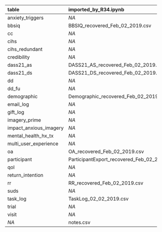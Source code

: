 <div style="font-size: 0.8em;">


|table                  |imported_by_R34.ipynb                       |imported_by_R34_cleaning_script.R              |set_a                                          |set_b                               |
|:----------------------|:-------------------------------------------|:----------------------------------------------|:----------------------------------------------|:-----------------------------------|
|anxiety_triggers       |*NA*                                        |AnxietyTriggers_recovered_Feb_02_2019.csv      |AnxietyTriggers_recovered_Feb_02_2019.csv      |AnxietyTriggers_02_02_2019.csv      |
|bbsiq                  |BBSIQ_recovered_Feb_02_2019.csv             |BBSIQ_recovered_Feb_02_2019.csv                |BBSIQ_recovered_Feb_02_2019.csv                |BBSIQ_02_02_2019.csv                |
|cc                     |*NA*                                        |CC_recovered_Feb_02_2019.csv                   |CC_recovered_Feb_02_2019.csv                   |CC_02_02_2019.csv                   |
|cihs                   |*NA*                                        |CIHS_recovered_Feb_02_2019.csv                 |CIHS_Feb_02_2019_FIXED.csv                     |CIHS_02_02_2019.csv                 |
|cihs_redundant         |*NA*                                        |*NA*                                           |CIHS_recovered_Feb_02_2019.csv                 |*NA*                                |
|credibility            |*NA*                                        |*NA*                                           |Credibility_recovered_Feb_02_2019.csv          |Credibility_02_02_2019.csv          |
|dass21_as              |DASS21_AS_recovered_Feb_02_2019.csv         |DASS21_AS_recovered_Feb_02_2019.csv            |DASS21_AS_recovered_Feb_02_2019.csv            |DASS21_AS_02_02_2019.csv            |
|dass21_ds              |DASS21_DS_recovered_Feb_02_2019.csv         |DASS21_DS_recovered_Feb_02_2019.csv            |DASS21_DS_recovered_Feb_02_2019_FIXED.csv      |DASS21_DS_02_02_2019.csv            |
|dd                     |*NA*                                        |DD_recovered_Feb_02_2019.csv                   |DD_recovered_Feb_02_2019.csv                   |DD_02_02_2019.csv                   |
|dd_fu                  |*NA*                                        |DD_FU_recovered_Feb_02_2019.csv                |DD_FU_recovered_Feb_02_2019.csv                |DD_FU_02_02_2019.csv                |
|demographic            |Demographic_recovered_Feb_02_2019.csv       |Demographic_recovered_Feb_02_2019.csv          |Demographic_recovered_Feb_02_2019.csv          |Demographics_02_02_2019.csv         |
|email_log              |*NA*                                        |EmailLogDAO_recovered_Feb_02_2019.csv          |EmailLogDAO_recovered_Feb_02_2019.csv          |*NA*                                |
|gift_log               |*NA*                                        |*NA*                                           |GiftLogDAO_recovered_Feb_02_2019.csv           |*NA*                                |
|imagery_prime          |*NA*                                        |ImageryPrime_recovered_Feb_02_2019.csv         |ImageryPrime_recovered_Feb_02_2019.csv         |ImageryPrime_02_02_2019.csv         |
|impact_anxious_imagery |*NA*                                        |ImpactAnxiousImagery_recovered_Feb_02_2019.csv |ImpactAnxiousImagery_recovered_Feb_02_2019.csv |ImpactAnxiousImagery_02_02_2019.csv |
|mental_health_hx_tx    |*NA*                                        |MentalHealthHxTx_recovered_Feb_02_2019.csv     |MentalHealthHxTx_recovered_Feb_02_2019.csv     |MentalHealthHxTx_02_02_2019.csv     |
|multi_user_experience  |*NA*                                        |MultiUserExperience_recovered_Feb_02_2019.csv  |MultiUserExperience_recovered_Feb_02_2019.csv  |MultiUserExperience_02_02_2019.csv  |
|oa                     |OA_recovered_Feb_02_2019.csv                |OA_recovered_Feb_02_2019.csv                   |OA_recovered_Feb_02_2019.csv                   |OA_02_02_2019.csv                   |
|participant            |ParticipantExport_recovered_Feb_02_2019.csv |ParticipantExport_recovered_Feb_02_2019.csv    |ParticipantExportDAO_recovered_Feb_02_2019.csv |*NA*                                |
|qol                    |*NA*                                        |QOL_recovered_Feb_02_2019.csv                  |QOL_recovered_Feb_02_2019.csv                  |QOL_02_02_2019.csv                  |
|return_intention       |*NA*                                        |ReturnIntention_recovered_Feb_02_2019.csv      |ReturnIntention_recovered_Feb_02_2019.csv      |ReturnIntention_02_02_2019.csv      |
|rr                     |RR_recovered_Feb_02_2019.csv                |RR_recovered_Feb_02_2019.csv                   |RR_recovered_Feb_02_2019.csv                   |RR_02_02_2019.csv                   |
|suds                   |*NA*                                        |SUDS_recovered_Feb_02_2019.csv                 |SUDS_recovered_Feb_02_2019.csv                 |SUDS_02_02_2019.csv                 |
|task_log               |TaskLog_02_02_2019.csv                      |TaskLog_02_02_2019.csv                         |TaskLog_final_FIXED.csv                        |*NA*                                |
|trial                  |*NA*                                        |TrialDAO_recovered_Feb_02_2019.csv             |TrialDAO_recovered_Feb_02_2019.csv             |TrialDAO_02_02_2019.csv             |
|visit                  |*NA*                                        |*NA*                                           |VisitDAO_recovered_Feb_02_2019.csv             |*NA*                                |
|*NA*                   |notes.csv                                   |*NA*                                           |*NA*                                           |*NA*                                |

</div>